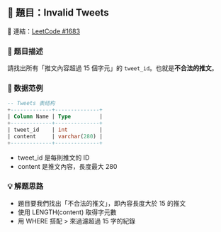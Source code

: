 ## 🧠 題目：Invalid Tweets  
🔗 連結：[LeetCode #1683](https://leetcode.com/problems/invalid-tweets/?envType=study-plan-v2&envId=top-sql-50)

### 🧩 题目描述
請找出所有「推文內容超過 15 個字元」的 `tweet_id`。也就是**不合法的推文**。

### 🧪 数据范例
```sql
-- Tweets 表结构
+-------------+--------------+
| Column Name | Type         |
+-------------+--------------+
| tweet_id    | int          |
| content     | varchar(280) |
+-------------+--------------+
```
- tweet_id 是每則推文的 ID
- content 是推文內容，長度最大 280


### 💡 解题思路
- 題目要我們找出「不合法的推文」，即內容長度大於 15 的推文
- 使用 LENGTH(content) 取得字元數
- 用 WHERE 搭配 > 來過濾超過 15 字的紀錄